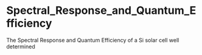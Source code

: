 # Spectral_Response_and_Quantum_Efficiency
The Spectral Response and Quantum Efficiency of a Si solar cell well determined
